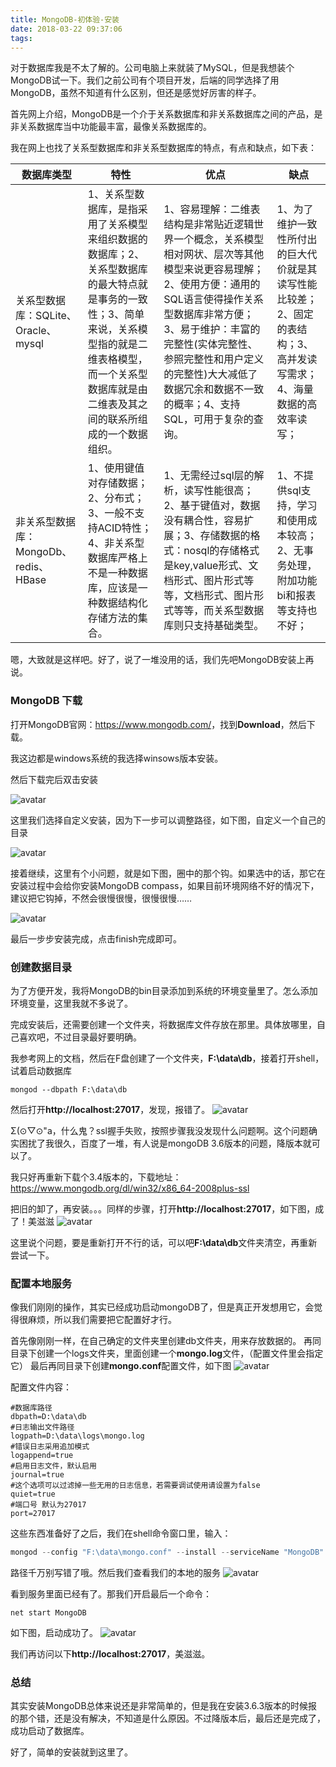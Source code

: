 ```yaml
---
title: MongoDB-初体验-安装
date: 2018-03-22 09:37:06
tags:
---
```


对于数据库我是不太了解的。公司电脑上来就装了MySQL，但是我想装个MongoDB试一下。我们之前公司有个项目开发，后端的同学选择了用MongoDB，虽然不知道有什么区别，但还是感觉好厉害的样子。

首先网上介绍，MongoDB是一个介于关系数据库和非关系数据库之间的产品，是非关系数据库当中功能最丰富，最像关系数据库的。

我在网上也找了关系型数据库和非关系型数据库的特点，有点和缺点，如下表：

<!-- more -->

数据库类型 | 特性 | 优点 | 缺点
----|----|----|----
关系型数据库：SQLite、Oracle、mysql | 1、关系型数据库，是指采用了关系模型来组织数据的数据库；2、关系型数据库的最大特点就是事务的一致性；3、简单来说，关系模型指的就是二维表格模型，而一个关系型数据库就是由二维表及其之间的联系所组成的一个数据组织。 | 1、容易理解：二维表结构是非常贴近逻辑世界一个概念，关系模型相对网状、层次等其他模型来说更容易理解；2、使用方便：通用的SQL语言使得操作关系型数据库非常方便；3、易于维护：丰富的完整性(实体完整性、参照完整性和用户定义的完整性)大大减低了数据冗余和数据不一致的概率；4、支持SQL，可用于复杂的查询。 | 1、为了维护一致性所付出的巨大代价就是其读写性能比较差；2、固定的表结构；3、高并发读写需求；4、海量数据的高效率读写；
非关系型数据库：MongoDb、redis、HBase | 1、使用键值对存储数据；2、分布式；3、一般不支持ACID特性；4、非关系型数据库严格上不是一种数据库，应该是一种数据结构化存储方法的集合。 | 1、无需经过sql层的解析，读写性能很高；2、基于键值对，数据没有耦合性，容易扩展；3、存储数据的格式：nosql的存储格式是key,value形式、文档形式、图片形式等等，文档形式、图片形式等等，而关系型数据库则只支持基础类型。 | 1、不提供sql支持，学习和使用成本较高；2、无事务处理，附加功能bi和报表等支持也不好；

嗯，大致就是这样吧。好了，说了一堆没用的话，我们先吧MongoDB安装上再说。

### MongoDB 下载

打开MongoDB官网：<https://www.mongodb.com/>，找到**Download**，然后下载。

我这边都是windows系统的我选择winsows版本安装。

然后下载完后双击安装

![avatar](/images/mongodb/mongo_1.png)

这里我们选择自定义安装，因为下一步可以调整路径，如下图，自定义一个自己的目录

![avatar](/images/mongodb/mongo_2.png)

接着继续，这里有个小问题，就是如下图，圈中的那个钩。如果选中的话，那它在安装过程中会给你安装MongoDB compass，如果目前环境网络不好的情况下，建议把它钩掉，不然会很慢很慢，很慢很慢……

![avatar](/images/mongodb/mongo_3.png)

最后一步步安装完成，点击finish完成即可。

### 创建数据目录

为了方便开发，我将MongoDB的bin目录添加到系统的环境变量里了。怎么添加环境变量，这里我就不多说了。

完成安装后，还需要创建一个文件夹，将数据库文件存放在那里。具体放哪里，自己喜欢吧，不过目录最好要明确。

我参考网上的文档，然后在F盘创建了一个文件夹，**F:\data\db**，接着打开shell，试着启动数据库

```shell
mongod --dbpath F:\data\db
```

然后打开**http://localhost:27017**，发现，报错了。
![avatar](/images/mongodb/mongo_error.png)

Σ(⊙▽⊙"a，什么鬼？ssl握手失败，按照步骤我没发现什么问题啊。这个问题确实困扰了我很久，百度了一堆，有人说是mongoDB 3.6版本的问题，降版本就可以了。

我只好再重新下载个3.4版本的，下载地址：<https://www.mongodb.org/dl/win32/x86_64-2008plus-ssl>

把旧的卸了，再安装。。。同样的步骤，打开**http://localhost:27017**，如下图，成了！美滋滋
![avatar](/images/mongodb/mongo_4.png)

这里说个问题，要是重新打开不行的话，可以吧**F:\data\db**文件夹清空，再重新尝试一下。

### 配置本地服务

像我们刚刚的操作，其实已经成功启动mongoDB了，但是真正开发想用它，会觉得很麻烦，所以我们需要把它配置好才行。

首先像刚刚一样，在自己确定的文件夹里创建db文件夹，用来存放数据的。
再同目录下创建一个logs文件夹，里面创建一个**mongo.log**文件，（配置文件里会指定它）
最后再同目录下创建**mongo.conf**配置文件，如下图
![avatar](/images/mongodb/mongo_5.png)

配置文件内容：

```
#数据库路径  
dbpath=D:\data\db
#日志输出文件路径  
logpath=D:\data\logs\mongo.log  
#错误日志采用追加模式  
logappend=true  
#启用日志文件，默认启用  
journal=true  
#这个选项可以过滤掉一些无用的日志信息，若需要调试使用请设置为false  
quiet=true  
#端口号 默认为27017  
port=27017
```

这些东西准备好了之后，我们在shell命令窗口里，输入：

```js
mongod --config "F:\data\mongo.conf" --install --serviceName "MongoDB"
```

路径千万别写错了哦。然后我们查看我们的本地的服务
![avatar](/images/mongodb/mongo_6.png)

看到服务里面已经有了。那我们开启最后一个命令：

```shell
net start MongoDB
```

如下图，启动成功了。
![avatar](/images/mongodb/mongo_7.png)

我们再访问以下**http://localhost:27017**，美滋滋。

### 总结

其实安装MongoDB总体来说还是非常简单的，但是我在安装3.6.3版本的时候报的那个错，还是没有解决，不知道是什么原因。不过降版本后，最后还是完成了，成功启动了数据库。

好了，简单的安装就到这里了。

